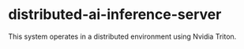 # distributed-ai-inference-server
 This system operates in a distributed environment using Nvidia Triton.
